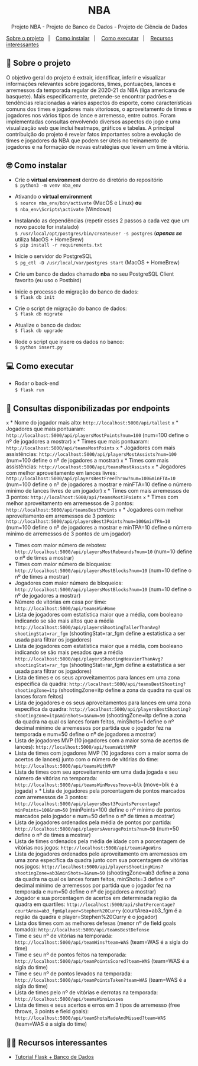 <h1 align="center">NBA</h1>

<p align="center">
  <p align="center">Projeto NBA - Projeto de Banco de Dados - Projeto de Ciência de Dados</p>
  <a href="#-sobre-o-projeto">Sobre o projeto</a>&nbsp;&nbsp;&nbsp;|&nbsp;&nbsp;&nbsp;
  <a href="#-como-instalar">Como instalar</a>&nbsp;&nbsp;&nbsp;|&nbsp;&nbsp;&nbsp;
  <a href="#-como-executar">Como executar</a>&nbsp;&nbsp;&nbsp;|&nbsp;&nbsp;&nbsp;
  <a href="#-recursos-interessantes">Recursos interessantes</a>
</p>

## 🏀 Sobre o projeto
O objetivo geral do projeto é extrair, identificar, inferir e visualizar informações relevantes sobre jogadores, times, pontuações, lances e arremessos da temporada regular de 2020-21 da NBA (liga americana de basquete). Mais especificamente, pretende-se encontrar padrões e tendências relacionadas a vários aspectos do esporte, como características comuns dos times e jogadores mais vitoriosos, o aproveitamento de times e jogadores nos vários tipos de lance e arremesso, entre outros. Foram implementadas consultas envolvendo diversos aspectos do jogo e uma visualização web que inclui heatmaps, gráficos e tabelas. A principal contribuição do projeto é revelar fatos importantes sobre a evolução de times e jogadores da NBA que podem ser úteis no treinamento de jogadores e na formação de novas estratégias que levem um time à vitória.

## 🤓 Como instalar
* Crie o **virtual environment** dentro do diretório do repositório<br>
`$ python3 -m venv nba_env`<br>

* Ativando o **virtual environment**<br>
`$ source nba_env/bin/activate` (MacOS e Linux) **ou** <br>
`$ nba_env\Scripts\activate` (Windows)<br>

* Instalando as dependências (repetir esses 2 passos a cada vez que um novo pacote for instalado)<br>
`$ /usr/local/opt/postgres/bin/createuser -s postgres` (***apenas se*** utiliza MacOS + HomeBrew)<br>
`$ pip install -r requirements.txt`

* Inicie o servidor do PostgreSQL<br>
`$ pg_ctl -D /usr/local/var/postgres start` (MacOS + HomeBrew)<br>
  
* Crie um banco de dados chamado **nba** no seu PostgreSQL Client favorito (eu uso o Postbird)<br>

* Inicie o processo de migração do banco de dados:<br>
`$ flask db init`
  
* Crie o script de migração do banco de dados:<br>
`$ flask db migrate`

* Atualize o banco de dados:<br>
`$ flask db upgrade`

* Rode o script que insere os dados no banco:<br>
`$ python insert.py`

## 💻 Como executar
* Rodar o back-end<br>
`$ flask run`

## 🎯 Consultas disponibilizadas por endpoints
`x` * Nome do jogador mais alto: `http://localhost:5000/api/tallest`
`x` * Jogadores que mais pontuaram: `http://localhost:5000/api/playersMostPoints?num=100` (num=100 define o nº de jogadores a mostrar)
`x` * Times que mais pontuaram: `http://localhost:5000/api/teamsMostPoints`
`x` * Jogadores com mais assistências: `http://localhost:5000/api/playersMostAssists?num=100` (num=100 define o nº de jogadores a mostrar)
`x` * Times com mais assistências: `http://localhost:5000/api/teamsMostAssists`
`x` * Jogadores com melhor aproveitamento em lances livres: `http://localhost:5000/api/playersBestFreeThrow?num=100&minFTA=10` (num=100 define o nº de jogadores a mostrar e minFTA=10 define o número minimo de lances livres de um jogador)
`x` * Times com mais arremessos de 3 pontos: `http://localhost:5000/api/teamsMost3Points`
`x` * Times com melhor aproveitamento em arremessos de 3 pontos: `http://localhost:5000/api/teamsBest3Points`
`x` * Jogadores com melhor aproveitamento em arremessos de 3 pontos: `http://localhost:5000/api/playersBest3Points?num=100&minTPA=10` (num=100 define o nº de jogadores a mostrar e minTPA=10 define o número minimo de arremessos de 3 pontos de um jogador)
* Times com maior número de rebotes: `http://localhost:5000/api/playersMostRebounds?num=10` (num=10 define o nº de times a mostrar)
* Times com maior número de bloqueios: `http://localhost:5000/api/playersMostBlocks?num=10` (num=10 define o nº de times a mostrar)
* Jogadores com maior número de bloqueios: `http://localhost:5000/api/playersMostBlocks?num=10` (num=10 define o nº de jogadores a mostrar)
* Número de vitórias em casa por time: `http://localhost:5000/api/teamsWinHome`
* Lista de jogadores com estatística maior que a média, com booleano indicando se são mais altos que a média
`http://localhost:5000/api/playersShootingTallerThanAvg?shootingStat=rar_fgm` (shootingStat=rar_fgm define a estatística a ser usada para filtrar os jogadores)
* Lista de jogadores com estatística maior que a média, com booleano indicando se são mais pesados que a média
`http://localhost:5000/api/playersShootingHeavierThanAvg?shootingStat=rar_fgm` (shootingStat=rar_fgm define a estatística a ser usada para filtrar os jogadores)
* Lista de times e os seus aproveitamentos para lances em uma zona específica da quadra: 
`http://localhost:5000/api/teamsBestShooting?shootingZone=itp` (shootingZone=itp define a zona da quadra na qual os lances foram feitos)
* Lista de jogadores e os seus aproveitamentos para lances em uma zona específica da quadra: 
`http://localhost:5000/api/playersBestShooting?shootingZone=itp&minShots=1&num=50` (shootingZone=itp define a zona da quadra na qual os lances foram feitos, minShots=1 define o nº decimal mínimo de arremessos por partida que o jogador fez na temporada e num=50 define o nº de jogadores a mostrar)
* Lista de jogadores MVP (10 jogadores com a maior soma de acertos de lances): `http://localhost:5000/api/teamsWithMVP`
* Lista de times com jogadores MVP (10 jogadores com a maior soma de acertos de lances) junto com o número de vitórias do time: 
`http://localhost:5000/api/teamsWithMVP`
* Lista de times com seu aproveitamento em uma dada jogada e seu número de vitórias na temporada: `http://localhost:5000/api/teamsWinMoves?move=blk` (move=blk é a jogada)
`x` * Lista de jogadores pela porcentagem de pontos marcados com arremessos de 3 pontos: `http://localhost:5000/api/playersBest3PointsPercentage?minPoints=100&num=50` (minPoints=100 define o nº mínimo de pontos marcados pelo jogador e num=50 define o nº de times a mostrar)
* Lista de jogadores ordenados pela média de pontos por partida: `http://localhost:5000/api/playersAveragePoints?num=50` (num=50 define o nº de times a mostrar)
* Lista de times ordenados pela média de idade com a porcentagem de vitórias nos jogos: `http://localhost:5000/api/teamsAgeWins`
* Lista de jogadores ordenados pelo aproveitamento em arremessos em uma zona específica da quadra junto com sua porcentagem de vitórias nos jogos: 
`http://localhost:5000/api/playersShootingWins?shootingZone=ab3&minShots=1&num=50` (shootingZone=ab3 define a zona da quadra na qual os lances foram feitos, minShots=3 define o nº decimal mínimo de arremessos por partida que o jogador fez na temporada e num=50 define o nº de jogadores a mostrar)
* Jogador e sua porcentagem de acertos em determinada região da quadra em quartiles: `http://localhost:5000/api/shotPercentage?courtArea=ab3_fgm&player=Stephen%20Curry` (courtArea=ab3_fgm é a região da quadra e player=Stephen%20Curry é o jogador)
* Lista dos times com as melhores defesas (menor nº de field goals tomado): `http://localhost:5000/api/teamsBestDefense`
* Time e seu nº de vitórias na temporada: `http://localhost:5000/api/teamWins?team=WAS` (team=WAS é a sigla do time)
* Time e seu nº de pontos feitos na temporada: `http://localhost:5000/api/teamPointsScored?team=WAS` (team=WAS é a sigla do time)
* Time e seu nº de pontos levados na temporada: `http://localhost:5000/api/teamPointsTaken?team=WAS` (team=WAS é a sigla do time)
* Lista de times pelo nº de vitórias e derrotas na temporada: `http://localhost:5000/api/teamsWinsLosses`
* Lista de times e seus acertos e erros em 3 tipos de arremesso (free throws, 3 points e field goals): `http://localhost:5000/api/teamShotsMadeAndMissed?team=WAS` (team=WAS é a sigla do time)

## 🧑‍🏫 Recursos interessantes
* [Tutorial Flask + Banco de Dados](https://blog.miguelgrinberg.com/post/the-flask-mega-tutorial-part-iv-database)
